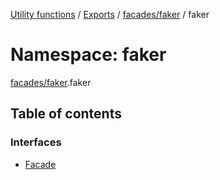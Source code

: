 [Utility functions](../index.md) / [Exports](../modules.md) / [facades/faker](facades_faker.md) / faker

# Namespace: faker

[facades/faker](facades_faker.md).faker

## Table of contents

### Interfaces

- [Facade](../interfaces/facades_faker.faker.Facade.md)
